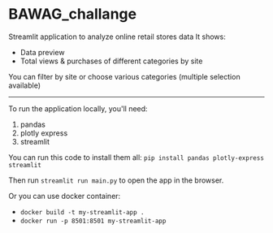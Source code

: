 # BAWAG_challange

Streamlit application to analyze online retail stores data
It shows:

- Data preview
- Total views & purchases of different categories by site

You can filter by site or choose various categories (multiple selection available)

---

To run the application locally, you'll need:

1. pandas
2. plotly express
3. streamlit

You can run this code to install them all: `pip install pandas plotly-express streamlit`

Then run `streamlit run main.py` to open the app in the browser.

Or you can use docker container:

- `docker build -t my-streamlit-app .`
- `docker run -p 8501:8501 my-streamlit-app`

